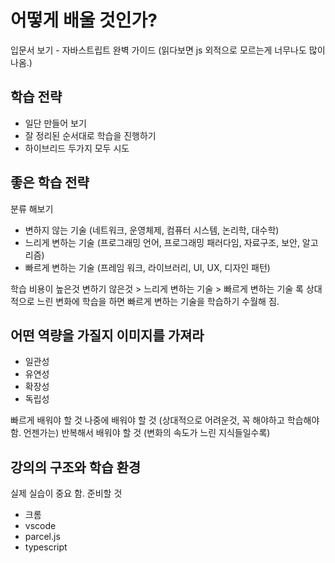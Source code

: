 # 어떻게 배울 것인가? 
입문서 보기 - 자바스트립트 완벽 가이드 (읽다보면 js 외적으로 모르는게 너무나도 많이 나옴.)

## 학습 전략
- 일단 만들어 보기
- 잘 정리된 순서대로 학습을 진행하기 
- 하이브리드 두가지 모두 시도 

## 좋은 학습 전략
분류 해보기
- 변하지 않는 기술 (네트워크, 운영체제, 컴퓨터 시스템, 논리학, 대수학)
- 느리게 변하는 기술 (프로그래밍 언어, 프로그래밍 패러다임, 자료구조, 보안, 알고리즘)
- 빠르게 변하는 기술 (프레임 워크, 라이브러리, UI, UX, 디자인 패턴)

학습 비용이 높은것 변하기 않은것 > 느리게 변하는 기술 > 빠르게 변하는 기술 
록
상대적으로 느린 변화에 학습을 하면 빠르게 변하는 기술을 학습하기 수월해 짐. 

## 어떤 역량을 가질지 이미지를 가져라 
- 일관성 
- 유연성
- 확장성 
- 독립성 

빠르게 배워야 할 것 
나중에 배워야 할 것 (상대적으로 어려운것, 꼭 해야하고 학습해야함. 언젠가는)
반복해서 배워야 할 것 (변화의 속도가 느린 지식들일수록)

## 강의의 구조와 학습 환경
실제 실습이 중요 함. 
준비할 것
- 크롬 
- vscode 
- parcel.js
- typescript
